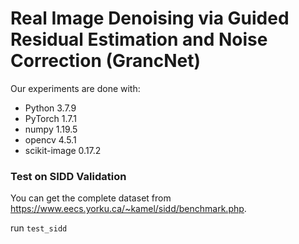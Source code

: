 # Real Image Denoising via Guided Residual Estimation and Noise Correction (GrancNet)

Our experiments are done with:

- Python 3.7.9
- PyTorch 1.7.1
- numpy 1.19.5
- opencv 4.5.1
- scikit-image 0.17.2

### Test on SIDD Validation
You can get the complete dataset from https://www.eecs.yorku.ca/~kamel/sidd/benchmark.php.

run `test_sidd`
